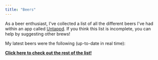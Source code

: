 ```yaml
---
title: "Beers"
---
```


As a beer enthusiast, I've collected a list of all the different beers I've had within an app called [Untappd](https://untappd.com/user/magamig/beers). If you think this list is incomplete, you can help by suggesting other brews! 

My latest beers were the following (up-to-date in real time):

<div id="beers-list"></div>

**[Click here to check out the rest of the list!](https://untappd.com/user/magamig/beers)**

<script>
fetch('https://wrapapi.com/use/magamig/untappd/distinct-list/1.0.1?wrapAPIKey=k00sa6Ado2F792ICOvLywRTOubqS8T7r')
    .then(response => response.json())
    .then(raw => {
        data = raw["data"]["collection"]
        console.log(data)
        var div = document.getElementById("beers-list");
        for(i=0;i<10; i++) {
            div.innerHTML += "<div style=\"min-height: 120px;\">"
                + "<img src=\"" + data[i]["image"] + "\" width=\"100px\" style=\"float:left;\">"
                + "<div style='margin-left:120px;'>"
                + "<b>" + data[i]["name"] + "</b> "
                + "(" + data[i]["abv"] + ")<br/>"
                + data[i]["style"] + "<br/>"
                + data[i]["brewery"] + "<br/><br/>"
                + "</div></div>"
        }
    })
</script>
